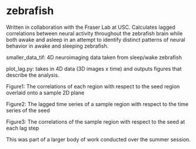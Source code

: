 # zebrafish
Written in collaboration with the Fraser Lab at USC. Calculates lagged correlations between neural activity throughout the zebrafish brain while both awake and asleep in an attempt to identify distinct patterns of neural behavior in awake and sleeping zebrafish.

smaller_data_tif: 4D neuroimaging data taken from sleep/wake zebrafish

plot_lag.py: takes in 4D data (3D images x time) and outputs figures that describe the analysis.

Figure1: The correlations of each region with respect to the seed region overlaid onto a sample 2D plane

Figure2: The lagged time series of a sample region with respect to the time series of the seed

Figure3: The correlations of the sample region with respect to the seed at each lag step

This was part of a larger body of work conducted over the summer session.
